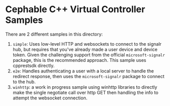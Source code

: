 # Cephable C++ Virtual Controller Samples

There are 2 different samples in this directory:

1. `simple`: Uses low-level HTTP and websockets to connect to the signalr hub, but requires that you've already made a user device and device token. Given the challenging support from the official `microsoft-signalr` package, this is the recommended approach. This sample uses cpprestsdk directly.
2. `e2e`: Handles authenticating a user with a local server to handle the redirect response, then uses the `microsoft-signalr` package to connect to the hub.
3. `winhttp`: a work in progress sample using winhttp libraries to directly make the single negotiate call over http GET then handling the info to attempt the websocket connection.